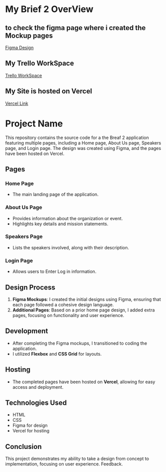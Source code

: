 
# My Brief 2 OverView

## to check the figma page where i created the **Mockup** pages 

[Figma Design](https://www.figma.com/embed?embed_host=share&url=https://www.figma.com/file/9uA1D9cmYCATek5lrNyxF3/Untitled?node-id=0%3A1)

## My Trello WorkSpace

[Trello WorkSpace](https://trello.com/b/uCxNnL8A/brief-2-eventify)

## My Site is hosted on Vercel

[Vercel Link](https://vercel.live/link/brief-2-eventify-plateforme-de-billetterie-v-nementielle.vercel.app?via=project-dashboard-alias-list&p=1)



# Project Name

This repository contains the source code for a the Breaf 2 application featuring multiple pages, including a Home page, About Us page, Speakers page, and Login page. The design was created using Figma, and the pages have been hosted on Vercel.

## Pages

### Home Page
- The main landing page of the application.

### About Us Page
- Provides information about the organization or event.
- Highlights key details and mission statements.

### Speakers Page
- Lists the speakers involved, along with their description.

### Login Page
- Allows users to Enter Log in information.

## Design Process
1. **Figma Mockups**: I created the initial designs using Figma, ensuring that each page followed a cohesive design language.
2. **Additional Pages**: Based on a prior home page design, I added extra pages, focusing on functionality and user experience.

## Development
- After completing the Figma mockups, I transitioned to coding the application.
- I utilized **Flexbox** and **CSS Grid** for layouts.

## Hosting
- The completed pages have been hosted on **Vercel**, allowing for easy access and deployment.


## Technologies Used
- HTML
- CSS
- Figma for design
- Vercel for hosting

## Conclusion
This project demonstrates my ability to take a design from concept to implementation, focusing on user experience. Feedback.
